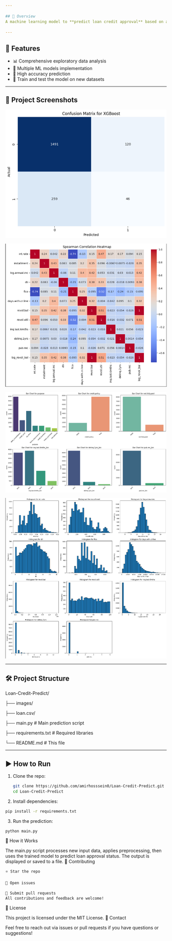 ```yaml
---

## 📌 Overview
A machine learning model to **predict loan credit approval** based on applicant features.

---
```


## 🚀 Features
- 📊 Comprehensive exploratory data analysis  
- 🤖 Multiple ML models implementation  
- 💯 High accuracy prediction  
- 🧪 Train and test the model on new datasets  

---

## 🧩 Project Screenshots

![Screenshot](images/1.png)

![Screenshot](images/2.png)

![Screenshot](images/3.png)

![Screenshot](images/4.png)

---

## 🛠 Project Structure

Loan-Credit-Predict/

├── images/

├── loan.csv/

├── main.py # Main prediction script

├── requirements.txt # Required libraries

└── README.md # This file

---

## ▶️ How to Run

1. Clone the repo:
   ```bash
   git clone https://github.com/amirhosssein0/Loan-Credit-Predict.git
   cd Loan-Credit-Predict

2. Install dependencies:
  ```bash
  pip install -r requirements.txt
  ```

3. Run the prediction:
  ```bash
  python main.py
  ```

🧠 How it Works

The main.py script processes new input data, applies preprocessing, then uses the trained model to predict loan approval status. The output is displayed or saved to a file.
🤝 Contributing

    ⭐ Star the repo

    📝 Open issues

    🔀 Submit pull requests
    All contributions and feedback are welcome!

📝 License

This project is licensed under the MIT License.
💬 Contact

Feel free to reach out via issues or pull requests if you have questions or suggestions!
